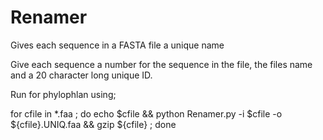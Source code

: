 # Renamer
Gives each sequence in a FASTA file a unique name


Give each sequence a number for the sequence in the file, the files name and a 20 character long unique ID.


Run for phylophlan using;

for cfile in *.faa ; do echo $cfile && python Renamer.py -i $cfile -o ${cfile}.UNIQ.faa && gzip ${cfile} ; done


